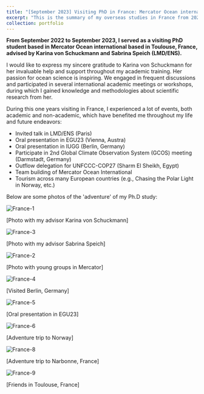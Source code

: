 ```yaml
---
title: "[September 2023] Visiting PhD in France: Mercator Ocean international"
excerpt: "This is the summary of my overseas studies in France from 2022 to 2023 <br/><img src='./France-1.jpeg'>"
collection: portfolio
---
```


**From September 2022 to September 2023, I served as a visiting PhD student based in Mercator Ocean international based in Toulouse, France, advised by Karina von Schuckmann and Sabrina Speich (LMD/ENS).**

I would like to express my sincere gratitude to Karina von Schuckmann for her invaluable help and support throughout my academic training. Her passion for ocean science is inspiring. We engaged in frequent discussions and participated in several international academic meetings or workshops, during which I gained knowledge and methodologies about scientific research from her. 

During this one years visiting in France, I experienced a lot of events, both academic and non-academic, which have benefited me throughout my life and future endeavors:

- Invited talk in LMD/ENS (Paris)
- Oral presentation in EGU23 (Vienna, Austra)
- Oral presentation in IUGG (Berlin, Germany)
- Participate in 2nd Global Climate Observation System (GCOS) meeting (Darmstadt, Germany)
- Outflow delegation for UNFCCC-COP27 (Sharm El Sheikh, Egypt)
- Team building of Mercator Ocean International
- Tourism across many European countries (e.g., Chasing the Polar Light in Norway, etc.)



Below are some photos of the 'adventure' of my Ph.D study:

![France-1](../France-1.jpeg)

[Photo with my advisor Karina von Schuckmann]

![France-3](../France-3.jpeg)

[Photo with my advisor Sabrina Speich]

![France-2](../France-2.jpeg)

[Photo with young groups in Mercator]

![France-4](../France-4.jpeg)

[Visited Berlin, Germany]

![France-5](../France-5.jpeg)

[Oral presentation in EGU23]

![France-6](../France-6.jpeg)

[Adventure trip to Norway]

![France-8](../France-8.jpeg)

[Adventure trip to Narbonne, France]

![France-9](../France-9.jpeg)

[Friends in Toulouse, France]
